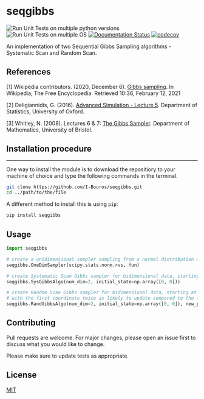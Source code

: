# seqgibbs
![Run Unit Tests on multiple python versions](https://github.com/I-Bouros/seqgibbs/workflows/Run%20Unit%20Tests%20on%20multiple%20python%20versions/badge.svg)
![Run Unit Tests on multiple OS](https://github.com/I-Bouros/seqgibbs/workflows/Run%20Unit%20Tests%20on%20multiple%20OS/badge.svg)
[![Documentation Status](https://readthedocs.org/projects/seqgibbs/badge/?version=latest)](https://seqgibbs.readthedocs.io/en/latest/?badge=latest)
[![codecov](https://codecov.io/gh/I-Bouros/seqgibbs/branch/main/graph/badge.svg?token=eo5z2634Nw)](https://codecov.io/gh/I-Bouros/seqgibbs)

An implementation of two Sequential Gibbs Sampling algorithms - Systematic Scan and Random Scan.

## References
[1] Wikipedia contributors. (2020, December 6). [Gibbs sampling](https://en.wikipedia.org/w/index.php?title=Gibbs_sampling&oldid=992631521). In Wikipedia, The Free Encyclopedia. Retrieved 10:36, February 12, 2021 

[2] Deligiannidis, G. (2016). [Advanced Simulation - Lecture 5](https://www.stats.ox.ac.uk/~deligian/pdf/sc5/slides/L5.pdf). Department of Statistics, University of Oxford.

[3] Whitley, N. (2008). Lectures 6 & 7: [The Gibbs Sampler](https://www.webpages.uidaho.edu/~stevel/565/U.%20Bristol/folien45.pdf). Department of Mathematics, University of Bristol.

## Installation procedure
***
One way to install the module is to download the repositiory to your machine of choice and type the following commands in the terminal. 
```bash
git clone https://github.com/I-Bouros/seqgibbs.git
cd ../path/to/the/file
```

A different method to install this is using `pip`:

```bash
pip install seqgibbs
```

## Usage

```python
import seqgibbs

# create a unidimensional sampler sampling from a normal distribution with parameters wrapped by 'fun'
seqgibbs.OneDimSampler(scipy.stats.norm.rvs, fun)

# create Systematic Scan Gibbs sampler for bidimensional data, starting at the default position (origin)
seqgibbs.SysGibbsAlgo(num_dim=2, initial_state=np.array([0, 0]))

# create Random Scan Gibbs sampler for bidimensional data, starting at the default position (origin)
# with the first coordinate twice as likely to update compared to the first.
seqgibbs.RandGibbsAlgo(num_dim=2, initial_state=np.array([0, 0]), new_probs=np.array([2, 1]))
```

## Contributing
Pull requests are welcome. For major changes, please open an issue first to discuss what you would like to change.

Please make sure to update tests as appropriate.

## License
[MIT](https://choosealicense.com/licenses/mit/)